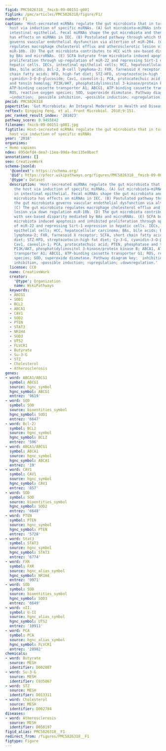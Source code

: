 ```yaml
---
figid: PMC5826318__fmicb-09-00151-g001
figlink: /pmc/articles/PMC5826318/figure/F1/
number: F1
caption: 'Host-secreated miRNAs regulate the gut microbiota that in turn affects the
  host via induction of specific miRNAs. (A) Gut microbiota–miRNAs interactions in
  intestinal epithelial. Fecal miRNAs shape the gut microbiota and then the gut microbiota
  has effects on miRNAs in IEC. (B) Postulated pathway through which the gut microbiota
  governs vascular endothelial dysfunction via altertion of miR-204. (C) The gut microbiota
  regulates macrophage cholesterol efflux and atherosclerotic lesion via down regulation
  miR-10b. (D) The gut microbiota contributes to HCC with sex-based disparity mediated
  by BAs and microRNAs. (E) SCFA butyrate from microbiota induced apoptosis and inhibited
  proliferation through up-regulation of miR-22 and repressing Sirt-1 expression in
  hepatic cells. IECs, intestinal epithelial cells; HCC, hepatocellular carcinoma;
  BAs, bile acids; Bcl-2, B-cell lymphoma-2; FXR, farnesoid X receptor; SCFA, short
  chain fatty acids; HFD, high-fat diet; STZ-HFD, streptozotocin-high fat diet; Cy-3-G,
  cyanidin-3-O-β-glucoside; Cav1, caveolin-1; PCA, protocatechuic acid; PTEN, phosphatase
  and tensin homolog; PI3K/AKT, phosphatidylinositol 3-kinase/protein kinase B; ABCA1,
  ATP-binding cassette transporter A1; ABCG1, ATP-binding cassette transporter G1;
  ROS, reactive oxygen species; SOD, superoxide dismutase. Pathway diagram key:  inhibition;
  →induction;  possible inhibition, ⇢possible induction; ↑upregulation; ↓downregulation.'
pmcid: PMC5826318
papertitle: 'Gut Microbiota: An Integral Moderator in Health and Disease.'
reftext: Qingqing Feng, et al. Front Microbiol. 2018;9:151.
pmc_ranked_result_index: '201023'
pathway_score: 0.9455842
filename: fmicb-09-00151-g001.jpg
figtitle: Host-secreated miRNAs regulate the gut microbiota that in turn affects the
  host via induction of specific miRNAs
year: '2018'
organisms:
- Homo sapiens
ndex: 695defd4-dea7-11ea-99da-0ac135e8bacf
annotations: []
seo: CreativeWork
schema-jsonld:
  '@context': https://schema.org/
  '@id': https://pfocr.wikipathways.org/figures/PMC5826318__fmicb-09-00151-g001.html
  '@type': Dataset
  description: 'Host-secreated miRNAs regulate the gut microbiota that in turn affects
    the host via induction of specific miRNAs. (A) Gut microbiota–miRNAs interactions
    in intestinal epithelial. Fecal miRNAs shape the gut microbiota and then the gut
    microbiota has effects on miRNAs in IEC. (B) Postulated pathway through which
    the gut microbiota governs vascular endothelial dysfunction via altertion of miR-204.
    (C) The gut microbiota regulates macrophage cholesterol efflux and atherosclerotic
    lesion via down regulation miR-10b. (D) The gut microbiota contributes to HCC
    with sex-based disparity mediated by BAs and microRNAs. (E) SCFA butyrate from
    microbiota induced apoptosis and inhibited proliferation through up-regulation
    of miR-22 and repressing Sirt-1 expression in hepatic cells. IECs, intestinal
    epithelial cells; HCC, hepatocellular carcinoma; BAs, bile acids; Bcl-2, B-cell
    lymphoma-2; FXR, farnesoid X receptor; SCFA, short chain fatty acids; HFD, high-fat
    diet; STZ-HFD, streptozotocin-high fat diet; Cy-3-G, cyanidin-3-O-β-glucoside;
    Cav1, caveolin-1; PCA, protocatechuic acid; PTEN, phosphatase and tensin homolog;
    PI3K/AKT, phosphatidylinositol 3-kinase/protein kinase B; ABCA1, ATP-binding cassette
    transporter A1; ABCG1, ATP-binding cassette transporter G1; ROS, reactive oxygen
    species; SOD, superoxide dismutase. Pathway diagram key:  inhibition; →induction;  possible
    inhibition, ⇢possible induction; ↑upregulation; ↓downregulation.'
  license: CC0
  name: CreativeWork
  creator:
    '@type': Organization
    name: WikiPathways
  keywords:
  - ABCG1
  - SOD1
  - BCL2
  - ABCA1
  - CAV1
  - SOD2
  - PTEN
  - STAT3
  - NR1H4
  - SOD3
  - UTS2
  - FLVCR1
  - Butyrate
  - Su-3-G
  - STZ
  - Cholesterol
  - Atherosclerosis
genes:
- word: ABCA1/ABCG1
  symbol: ABCG1
  source: hgnc_symbol
  hgnc_symbol: ABCG1
  entrez: '9619'
- word: SOD
  symbol: SOD
  source: bioentities_symbol
  hgnc_symbol: SOD1
  entrez: '6647'
- word: Bcl-2)
  symbol: BCL2
  source: hgnc_symbol
  hgnc_symbol: BCL2
  entrez: '596'
- word: ABCA1/ABCG1
  symbol: ABCA1
  source: hgnc_symbol
  hgnc_symbol: ABCA1
  entrez: '19'
- word: CAV1
  symbol: CAV1
  source: hgnc_symbol
  hgnc_symbol: CAV1
  entrez: '857'
- word: SOD
  symbol: SOD
  source: bioentities_symbol
  hgnc_symbol: SOD2
  entrez: '6648'
- word: PTEN
  symbol: PTEN
  source: hgnc_symbol
  hgnc_symbol: PTEN
  entrez: '5728'
- word: Stat3
  symbol: STAT3
  source: hgnc_symbol
  hgnc_symbol: STAT3
  entrez: '6774'
- word: FXR
  symbol: FXR
  source: hgnc_alias_symbol
  hgnc_symbol: NR1H4
  entrez: '9971'
- word: SOD
  symbol: SOD
  source: bioentities_symbol
  hgnc_symbol: SOD3
  entrez: '6649'
- word: uII.
  symbol: U-II
  source: hgnc_alias_symbol
  hgnc_symbol: UTS2
  entrez: '10911'
- word: PCA
  symbol: PCA
  source: hgnc_alias_symbol
  hgnc_symbol: FLVCR1
  entrez: '28982'
chemicals:
- word: Butyrate
  source: MESH
  identifier: D002087
- word: Su-3-G
  source: MESH
  identifier: C035067
- word: STZ
  source: MESH
  identifier: D013311
- word: Cholesterol
  source: MESH
  identifier: D002784
diseases:
- word: Atherosclerosis
  source: MESH
  identifier: D050197
figid_alias: PMC5826318__F1
redirect_from: /figures/PMC5826318__F1
figtype: Figure
---
```

